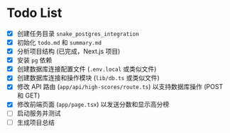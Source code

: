 # Todo List

- [x] 创建任务目录 `snake_postgres_integration`
- [x] 初始化 `todo.md` 和 `summary.md`
- [x] 分析项目结构 (已完成，Next.js 项目)
- [x] 安装 `pg` 依赖
- [x] 创建数据库连接配置文件 (`.env.local` 或类似文件)
- [x] 创建数据库连接和操作模块 (`lib/db.ts` 或类似文件)
- [x] 修改 API 路由 (`app/api/high-scores/route.ts`) 以支持数据库操作 (POST 和 GET)
- [x] 修改前端页面 (`app/page.tsx`) 以发送分数和显示高分榜
- [ ] 启动服务并测试
- [ ] 生成项目总结
